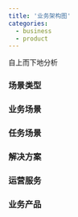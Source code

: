 ```yaml
---
title: '业务架构图'
categories:
  - business
  - product
---
```


自上而下地分析

### 场景类型
### 业务场景
### 任务场景
### 解决方案
### 运营服务
### 业务产品